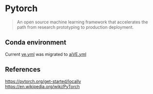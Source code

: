 # Pytorch
> An open source machine learning framework that accelerates the path from research prototyping to production deployment. 

## Conda environment 
Current [ve.yml](../../conda-virtual-environment/ve.yml) was migrated to [aiVE.yml](../../../conda/create-virtual-environments/aiVE.yml)


## References
https://pytorch.org/get-started/locally     
https://en.wikipedia.org/wiki/PyTorch   

